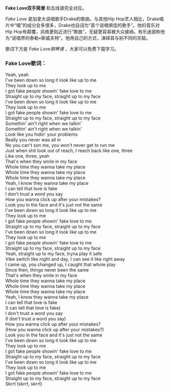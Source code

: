 

**Fake Love双手简谱** 和五线谱完全对应。

_Fake Love_ 是加拿大说唱歌手Drake的歌曲。与其他Hip
Hop艺人相比，Drake唱片中“唱”的成分会多很多，Drake也自诩为“首个说唱俱佳的歌手”。他的音乐对Hip
Hop有颠覆，风格更贴近流行“歌曲”，无疑更容易被大众接纳。有乐迷就称他为“说唱界的泰勒•斯威夫特”。他用自己的方式，演绎其与别不同的天赋。

歌词下方是 _Fake Love钢琴谱_ ，大家可以免费下载学习。

### Fake Love歌词：

Yeah, yeah  
I've been down so long it look like up to me  
They look up to me  
I got fake people showin' fake love to me  
Straight up to my face, straight up to my face  
I've been down so long it look like up to me  
They look up to me  
I got fake people showin' fake love to me  
Straight up to my face, straight up to my face  
Somethin' ain't right when we talkin'  
Somethin' ain't right when we talkin'  
Look like you hidin' your problems  
Really you never was all in  
No you can't son me, you won't never get to run me  
Just when shit look out of reach, I reach back like one, three  
Like one, three, yeah  
That's when they smile in my face  
Whole time they wanna take my place  
Whole time they wanna take my place  
Whole time they wanna take my place  
Yeah, I know they wanna take my place  
I can tell that love is fake  
I don't trust a word you say  
How you wanna click up after your mistakes?  
Look you in the face and it's just not the same  
I've been down so long it look like up to me  
They look up to me  
I got fake people showin' fake love to me  
Straight up to my face, straight up to my face  
I've been down so long it look like up to me  
They look up to me  
I got fake people showin' fake love to me  
Straight up to my face, straight up to my face  
Yeah, straight up to my face, tryna play it safe  
Vibe switch like night and day, I can see it like right away  
I came up, you changed up, I caught that whole play  
Since then, things never been the same  
That's when they smile in my face  
Whole time they wanna take my place  
Whole time they wanna take my place  
Whole time they wanna take my place  
Yeah, I know they wanna take my place  
I can tell that love is fake  
(I can tell that love is fake)  
I don't trust a word you say  
(I don't trust a word you say)  
How you wanna click up after your mistakes?  
(How you wanna click up after your mistakes?)  
Look you in the face and it's just not the same  
I've been down so long it look like up to me  
They look up to me  
I got fake people showin' fake love to me  
Straight up to my face, straight up to my face  
I've been down so long it look like up to me  
They look up to me  
I got fake people showin' fake love to me  
Straight up to my face, straight up to my face  
Skrrt (skrrt, skrrt)

